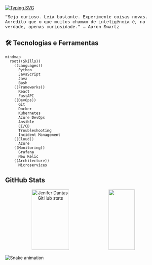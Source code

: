 <a href="https://git.io/typing-svg">
  <img src="https://readme-typing-svg.herokuapp.com/?color=800080&size=30&center=true&vCenter=true&width=1000&lines=Hello,+World!+🖖;I+am+Jeni,+Be+Welcome+to+my+GitHub!+👩‍💻" alt="Typing SVG">
</a>

<p style="font-family: 'Courier New', Courier, monospace;">"Seja curioso. Leia bastante. Experimente coisas novas. Acredito que o que muitos chamam de inteligência é, na verdade, apenas curiosidade." — Aaron Swartz</p>

## 🛠️ Tecnologias e Ferramentas

```mermaid
mindmap
  root((Skills))
    ((Languages))
      Python
      JavaScript
      Java
      Bash
    ((Frameworks))
      React
      FastAPI
    ((DevOps))
      Git
      Docker
      Kubernetes
      Azure DevOps
      Ansible
      CI/CD
      Troubleshooting
      Incident Management
    ((Cloud))
      Azure
    ((Monitoring))
      Grafana
      New Relic
    ((Architecture))
      Microservices

```

## GitHub Stats <br>
<div align="center">  
  <img width="49%" height="195px" src="https://github-readme-stats.vercel.app/api?username=JeniDantas&show_icons=true&count_private=true&hide_border=true&title_color=8A2BE2&icon_color=8A2BE2&text_color=FFFFFF&bg_color=0d1117" alt="Jenifer Dantas GitHub stats" /> 
  <img width="41%" height="195px" src="https://github-readme-stats.vercel.app/api/top-langs/?username=JeniDantas&layout=compact&hide_border=true&title_color=8A2BE2&text_color=FFFFFF&bg_color=0d1117" />
</div>
  
![Snake animation](https://github.com/danielbped/danielbped/blob/output/github-contribution-grid-snake.svg)
